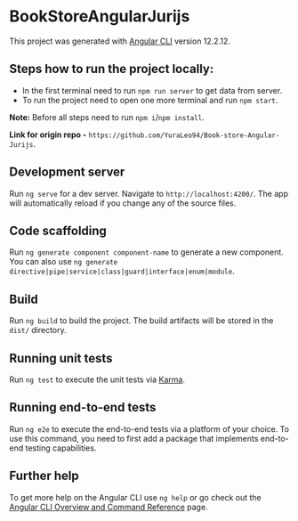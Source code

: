 # BookStoreAngularJurijs

This project was generated with [Angular CLI](https://github.com/angular/angular-cli) version 12.2.12.

## Steps how to run the project locally:

- In the first terminal need to run `npm run server` to get data from server.
- To run the project need to open one more terminal and run `npm start`.

**Note:** Before all steps need to run `npm i`/`npm install`.

**Link for origin repo -** `https://github.com/YuraLeo94/Book-store-Angular-Jurijs`.

## Development server

Run `ng serve` for a dev server. Navigate to `http://localhost:4200/`. The app will automatically reload if you change any of the source files.

## Code scaffolding

Run `ng generate component component-name` to generate a new component. You can also use `ng generate directive|pipe|service|class|guard|interface|enum|module`.

## Build

Run `ng build` to build the project. The build artifacts will be stored in the `dist/` directory.

## Running unit tests

Run `ng test` to execute the unit tests via [Karma](https://karma-runner.github.io).

## Running end-to-end tests

Run `ng e2e` to execute the end-to-end tests via a platform of your choice. To use this command, you need to first add a package that implements end-to-end testing capabilities.

## Further help

To get more help on the Angular CLI use `ng help` or go check out the [Angular CLI Overview and Command Reference](https://angular.io/cli) page.

